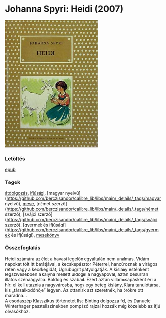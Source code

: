 # <a name="id_983">Johanna Spyri: Heidi (2007)</a>
<img src="https://github.com/BercziSandor/calibre_lib/raw/main/libs/main/Johanna%20Spyri/Heidi%20%28983%29/cover.jpg" alt="cover" width="300"/>

### Letöltés
[epub](https://github.com/BercziSandor/calibre_lib/raw/main/libs/main/Johanna%20Spyri/Heidi%20%28983%29/Heidi%20-%20Johanna%20Spyri.epub)

### Tagek
[átdolgozás](https://github.com/berczisandor/calibre_lib/libs/main/_details/_tags/átdolgozás), [ifjúsági](https://github.com/berczisandor/calibre_lib/libs/main/_details/_tags/ifjúsági), [magyar nyelvű](https://github.com/berczisandor/calibre_lib/libs/main/_details/_tags/magyar nyelvű), [mese](https://github.com/berczisandor/calibre_lib/libs/main/_details/_tags/mese), [német szerző](https://github.com/berczisandor/calibre_lib/libs/main/_details/_tags/német szerző), [svájci szerző](https://github.com/berczisandor/calibre_lib/libs/main/_details/_tags/svájci szerző), [gyermek és ifjúsági](https://github.com/berczisandor/calibre_lib/libs/main/_details/_tags/gyermek és ifjúsági), [mesekönyv](https://github.com/berczisandor/calibre_lib/libs/main/_details/_tags/mesekönyv)

### Összefoglalás
<div>
<p>Heidi számára az élet a havasi legelőn egyáltalán nem unalmas. Vidám napokat tölt itt barátjával, a kecskepásztor Péterrel, hancúroznak a virágos réten vagy a kecskegidát, Ugrubugrit pátyolgatják. A kislány esténként legszívesebben a kályha mellett üldögél a nagyapóval, aztán besurran illatos szénaágyába. Boldog és szabad. Ezért aztán villámcsapásként éri a hír: el kell utaznia a nagyvárosba, hogy egy beteg kislány, Klára tanulótársa, kis „társalkodónője” legyen. Az ottaniak azt szeretnék, ha örökre ott maradna…<br>A csodaszép Klasszikus történetet Ilse Binting dolgozza fel, és Danuele Winterhager pasztellszínekben pompázó rajzai hozzák még közelebb az ifjú olvasókhoz.</p></div>


